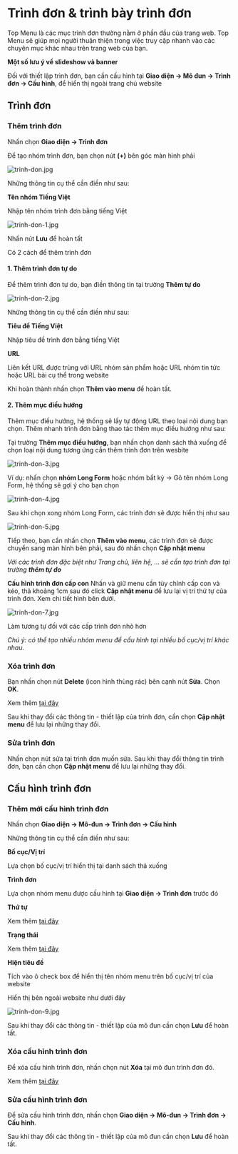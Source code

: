 # Trình đơn & trình bày trình đơn

Top Menu là các mục trình đơn thường nằm ở phần đầu của trang web. Top Menu sẽ giúp mọi người thuận thiện trong việc truy cập nhanh vào các chuyên mục khác nhau trên trang web của bạn.

**Một số lưu ý về slideshow và banner**

Đối với thiết lập trình đơn, bạn cần cấu hình tại **Giao diện -> Mô đun -> Trình đơn -> Cấu hình**, để hiển thị ngoài trang chủ website

## Trình đơn

### Thêm trình đơn

Nhấn chọn **Giao diện -> Trình đơn**

Để tạo nhóm trình đơn, bạn chọn nút **(+)** bên góc màn hình phải

![trinh-don.jpg](img/trinh-don.jpg)

Những thông tin cụ thể cần điền như sau:

**Tên nhóm Tiếng Việt**

Nhập tên nhóm trình đơn bằng tiếng Việt

![trinh-don-1.jpg](img/trinh-don-1.jpg)

Nhấn nút **Lưu** để hoàn tất

Có 2 cách để thêm trình đơn

#### 1. Thêm trình đơn tự do

Để thêm trình đơn tự do, bạn điền thông tin tại trường **Thêm tự do**

![trinh-don-2.jpg](img/trinh-don-2.jpg)

Những thông tin cụ thể cần điền như sau:

**Tiêu đề Tiếng Việt**

Nhập tiêu đề trình đơn bằng tiếng Việt

**URL**

Liên kết URL được trùng với URL nhóm sản phẩm hoặc URL nhóm tin tức hoặc URL bài cụ thể trong website 

Khi hoàn thành nhấn chọn **Thêm vào menu** để hoàn tất.

#### 2. Thêm mục điều hướng

Thêm mục điều hướng, hệ thống sẽ lấy tự động URL theo loại nội dung bạn chọn. Thêm nhanh trình đơn bằng thao tác thêm mục điều hướng như sau:

Tại trường **Thêm mục điều hướng**, bạn nhấn chọn danh sách thả xuống để chọn loại nội dung tương ứng cần thêm trình đơn trên wesbite

![trinh-don-3.jpg](img/trinh-don-3.jpg)

Ví dụ: nhấn chọn **nhóm Long Form** hoặc nhóm bất kỳ -> Gõ tên nhóm Long Form, hệ thống sẽ gợi ý cho bạn chọn

![trinh-don-4.jpg](img/trinh-don-4.jpg)

Sau khi chọn xong nhóm Long Form, các trình đơn sẽ được hiển thị như sau

![trinh-don-5.jpg](img/trinh-don-5.jpg)

Tiếp theo, bạn cần nhấn chọn **Thêm vào menu**, các trình đơn sẽ được chuyển sang màn hình bên phải, sau đó nhấn chọn **Cập nhật menu**

_Với các trình đơn đặc biệt như Trang chủ, liên hệ, ... sẽ cần tạo trình đơn tại trường **thêm tự do**_

**Cấu hình trình đơn cấp con** Nhấn và giữ menu cần tùy chỉnh cấp con và kéo, thả khoảng 1cm sau đó click **Cập nhật menu** để lưu lại vị trí thứ tự của trình đơn. Xem chi tiết hình bên dưới.

![trinh-don-7.jpg](img/trinh-don-7.jpg)

Làm tương tự đối với các cấp trình đơn nhỏ hơn

_Chú ý: có thể tạo nhiều nhóm menu để cấu hình tại nhiều bố cục/vị trí khác nhau._

### Xóa trình đơn

Bạn nhấn chọn nút **Delete** (icon hình thùng rác) bên cạnh nút **Sửa**. Chọn **OK**.

Xem thêm [tại đây](https://mkmate.osd.vn/docs/common/logic#x%C3%B3a-c%C3%A1c-m%E1%BB%A5c-c%C3%A1c-th%C3%A0nh-ph%E1%BA%A7n-th%C3%B4ng-tin)

Sau khi thay đổi các thông tin - thiết lập của trình đơn, cần chọn **Cập nhật menu** để lưu lại những thay đổi.

### Sửa trình đơn

Nhấn chọn nút sửa tại trình đơn muốn sửa. Sau khi thay đổi thông tin trình đơn, bạn cần chọn **Cập nhật menu** để lưu lại những thay đổi.

## Cấu hình trình đơn

### Thêm mới cấu hình trình đơn

Nhấn chọn **Giao diện -> Mô-đun -> Trình đơn -> Cấu hình**

Những thông tin cụ thể cần điền như sau:

**Bố cục/Vị trí**

Lựa chọn bố cục/vị trí hiển thị tại danh sách thả xuống

**Trình đơn**

Lựa chọn nhóm menu được cấu hình tại **Giao diện -> Trình đơn** trước đó

**Thứ tự**

Xem thêm [tại đây](https://mkmate.osd.vn/docs/common/logic/#th%E1%BB%A9-t%E1%BB%B1-s%E1%BA%AFp-x%E1%BA%BFp-l%C3%A0-s%E1%BB%91-ch%E1%BB%89-%C4%91%E1%BB%8Bnh)

**Trạng thái**

Xem thêm [tại đây](https://mkmate.osd.vn/docs/common/logic/#tr%E1%BA%A1ng-th%C3%A1i)

**Hiện tiêu đề**

Tích vào ô check box để hiển thị tên nhóm menu trên bố cục/vị trí của website

Hiển thị bên ngoài website như dưới đây

![trinh-don-9.jpg](img/trinh-don-9.jpg)

Sau khi thay đổi các thông tin - thiết lập của mô đun cần chọn **Lưu** để hoàn tất.

### Xóa cấu hình trình đơn

Để xóa cấu hình trình đơn, nhấn chọn nút **Xóa** tại mô đun trình đơn đó.

Xem thêm [tại đây](https://mkmate.osd.vn/docs/common/logic#x%C3%B3a-c%C3%A1c-m%E1%BB%A5c-c%C3%A1c-th%C3%A0nh-ph%E1%BA%A7n-th%C3%B4ng-tin)

### Sửa cấu hình trình đơn

Để sửa cấu hình trình đơn, nhấn chọn **Giao diện -> Mô-đun -> Trình đơn -> Cấu hình**.

Sau khi thay đổi các thông tin - thiết lập của mô đun cần chọn **Lưu** để hoàn tất.
